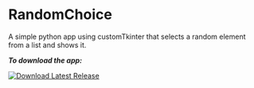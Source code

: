 # RandomChoice

A simple python app using customTkinter that selects a random element from a list and shows it.


***To download the app:***

[![Download Latest Release](https://img.shields.io/badge/Download-Latest_Release-green?style=for-the-badge&logo=github)](https://github.com/Feriel080/RandomChoice/releases/download/v1.0/RandomChoice.exe)
